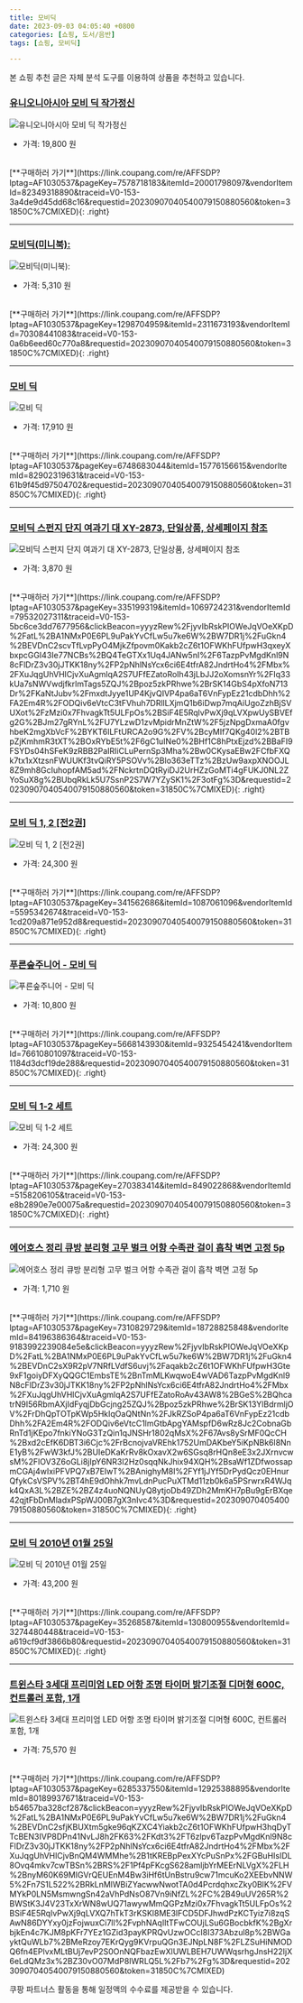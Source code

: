 ```yaml
---
title: 모비딕
date: 2023-09-03 04:05:40 +0800
categories: [쇼핑, 도서/음반]
tags: [쇼핑, 모비딕]

---
```


본 쇼핑 추천 글은 자체 분석 도구를 이용하여 상품을 추천하고 있습니다.
### [유니오니아시아 모비 딕   작가정신](https://link.coupang.com/re/AFFSDP?lptag=AF1030537&pageKey=7578718183&itemId=20001798097&vendorItemId=82349318890&traceid=V0-153-3a4de9d45dd68c16&requestid=20230907040540079150880560&token=31850C%7CMIXED)
![유니오니아시아 모비 딕   작가정신](https://ads-partners.coupang.com/image1/seVzqcA3QSC2Lbv4sVvg0hmOVS7xxB_vhMKFxQV1WEbsQdknhYodMq-uX9oxWQTa-uvdLnHOTqD03_WjUET9-PlWxOt-x-2OXEM9o7ZnlTDzKwoPNyVkLqcLUDS23zAkMjesXTrTg4FsL21Xpi1FJQHw0zcHkWVJvcdGe0W8uY2gkzioNbTQ09svQZlgbYn4Xfy-xRobAxB-Z2qwngD6KGUl6eVf5psFtJYeIzuUudscMVrQFT2g4lpaDUkkOxFuZ4ickMtyOql_2TspxlU1NYt1wyMHGNBF0xdCl6qEIg==)
- 가격: 19,800 원
<br>
[**구매하러 가기**](https://link.coupang.com/re/AFFSDP?lptag=AF1030537&pageKey=7578718183&itemId=20001798097&vendorItemId=82349318890&traceid=V0-153-3a4de9d45dd68c16&requestid=20230907040540079150880560&token=31850C%7CMIXED){: .right}
<br>

---

### [모비딕(미니북):](https://link.coupang.com/re/AFFSDP?lptag=AF1030537&pageKey=1298704959&itemId=2311673193&vendorItemId=70308441083&traceid=V0-153-0a6b6eed60c770a8&requestid=20230907040540079150880560&token=31850C%7CMIXED)
![모비딕(미니북):](https://ads-partners.coupang.com/image1/vQRAZGA6Bn9fE518vaiGW2Pbk4rYPJwq37bkry-IKZq0ZlMicJvLf6VX_MwmKkrtGKz8-BEUw7F2PQKvs_TxgJyVpuEZDeraMV1zmbR6OIGzBTtoKfHDcsR_Sdd1PRWYLzrOM9nyCLbY5oo-SjOoxlhbDgi7qP7vBUOAVERRiVzVhtibaj9Zx5NafQg-GyMFYA-g9VzkoXS5ip1MMfOHPUrcugkDZp87QnAwWeIyjWi9Cf8ZDD99R4xVgaaaCZ4oBR5boviPP1d-HX06r3wFpybmjDWVsgBB7O6Pc8v-Ob7W)
- 가격: 5,310 원
<br>
[**구매하러 가기**](https://link.coupang.com/re/AFFSDP?lptag=AF1030537&pageKey=1298704959&itemId=2311673193&vendorItemId=70308441083&traceid=V0-153-0a6b6eed60c770a8&requestid=20230907040540079150880560&token=31850C%7CMIXED){: .right}
<br>

---

### [모비 딕](https://link.coupang.com/re/AFFSDP?lptag=AF1030537&pageKey=6748683044&itemId=15776156615&vendorItemId=82902319631&traceid=V0-153-61b9f45d97504702&requestid=20230907040540079150880560&token=31850C%7CMIXED)
![모비 딕](https://ads-partners.coupang.com/image1/9qmLeG2v2F21AyJP9gNlpAThFt5-oAQMYlXjkG8R8NDIobk2x2Gyl-tIeYK2eXKrchGa_FjvxDmBUudCZBDMwWCbcFsxjAwqrJCcntsDhnSLckYqrrE3j_H5XgXAJ4vsNSOH9w4gEj8WzFJbt9azO_Z6LtOqur-BRXRwhG4d-PMTM2G4ef4pwGUGtU5of1NJq0NqLrf0hoRxttVDyeAiPmS5E1a5_yPmqHh8F-jIITUuzpBjy0KNoA1sNv094u-yVpiEnxMZg-DVBjtXCtjDDP346YxsbWY2YXG5nmjEWg==)
- 가격: 17,910 원
<br>
[**구매하러 가기**](https://link.coupang.com/re/AFFSDP?lptag=AF1030537&pageKey=6748683044&itemId=15776156615&vendorItemId=82902319631&traceid=V0-153-61b9f45d97504702&requestid=20230907040540079150880560&token=31850C%7CMIXED){: .right}
<br>

---

### [모비딕 스펀지 단지 여과기 대 XY-2873, 단일상품, 상세페이지 참조](https://link.coupang.com/re/AFFSDP?lptag=AF1030537&pageKey=335199319&itemId=1069724231&vendorItemId=79532027311&traceid=V0-153-5bc6ce3dd7677956&clickBeacon=yyyzRew%2FjyvIbRskPIOWeJqVOeXKpD%2FatL%2BA1NMxP0E6PL9uPakYvCfLw5u7ke6W%2BW7DR1j%2FuGkn4%2BEVDnC2scvTfLvpPyO4MjkZfpovm0Kakb2cZ6t1OFWKhFUfpwH3qxeyXbxpcGGI43Ie77NCBs%2BQ4TeGTXx1Uq4JANw5nI%2F6TazpPvMgdKnl9N8cFlDrZ3v30jJTKK18ny%2FP2pNhlNsYcx6ci6E4tfrA82JndrtHo4%2FMbx%2FXuJqgUhVHlCjvXuAgmlqA2S7UFfEZatoRoIh43jLbJJ2oXomsnYr%2FIq33kUa7sNWVwdjfkrlmTags5ZQJ%2Bpoz5zkPRhwe%2BrSK14GbS4pXfoN713Dr%2FKaNtJubv%2FmxdtJyye1UP4KjvQIVP4pa6aT6VnFypEz21cdbDhh%2FA2Em4R%2FODQiv6eVtcC3tFVhuh7DRllLXjmQ1b6iDwp7mqAiUgoZzhBjSVUXot%2FzMzi0x7FhvagkTt5ULFpOs%2BSiF4E5RqlvPwXj9qLVXpwUySBVEfg2G%2BJm27gRYnL%2FU7YLzwD1zvMpidrMnZtW%2F5jzNpgDxmaA0fgvhbeK2mgXbVcF%2BYKT6lLFtURCA2o9G%2FV%2BcyMIf7QKg40l2%2BTBpZjKmhmR3tXT%2BOxRYbE5t%2F6gC1uINe0%2BHf1C8hPtxEjzd%2BBaFI9FSYDs04hSFeK9zRBB2PaIRIiCLuPernSp3Mha%2Bw0CKysaEBw2FCfbFXQk7tx1xXtzsnFWUUKf3tvQiRY5PSOVv%2Blo363eTTz%2BzUw9axpXNOOJL8Z9mh8GcIuhopfAM5ad%2FNckrtnDQtRyiDJ2UrHZzGoMTi4gFUKJ0NL2ZYoSuX8g%2BUbqRkLk5U7SsnP2S7W7YZySK1%2F3otFg%3D&requestid=20230907040540079150880560&token=31850C%7CMIXED)
![모비딕 스펀지 단지 여과기 대 XY-2873, 단일상품, 상세페이지 참조](https://ads-partners.coupang.com/image1/vdZs0qe4sA_NcUcivUJJTETiITlvUtQJdR3f3RiMJATrv7Zb65MNTZTmO4cfsQLIvlVkEtg8qRJKfvWmtq9IsmgtO_7AkBdySNjacooRlG0EePPa4PL7AveEcdhNdjlDa_w-EvwDgR7dl6BO02A7bOnvSNSdTxLux7l0VBRfNOwDQO78NN_fvEhUPz3U-tkFwl9jlVhNu9h-O0lkQgyPnmVneakdkfuLuHnYZ-h1wKrFF3E1pG7qlXAMjqv_I4JztrPGuIU_8SMysfYVXPX6toXe4t6pULhpbJjOECTkDkBCGEqJYw==)
- 가격: 3,870 원
<br>
[**구매하러 가기**](https://link.coupang.com/re/AFFSDP?lptag=AF1030537&pageKey=335199319&itemId=1069724231&vendorItemId=79532027311&traceid=V0-153-5bc6ce3dd7677956&clickBeacon=yyyzRew%2FjyvIbRskPIOWeJqVOeXKpD%2FatL%2BA1NMxP0E6PL9uPakYvCfLw5u7ke6W%2BW7DR1j%2FuGkn4%2BEVDnC2scvTfLvpPyO4MjkZfpovm0Kakb2cZ6t1OFWKhFUfpwH3qxeyXbxpcGGI43Ie77NCBs%2BQ4TeGTXx1Uq4JANw5nI%2F6TazpPvMgdKnl9N8cFlDrZ3v30jJTKK18ny%2FP2pNhlNsYcx6ci6E4tfrA82JndrtHo4%2FMbx%2FXuJqgUhVHlCjvXuAgmlqA2S7UFfEZatoRoIh43jLbJJ2oXomsnYr%2FIq33kUa7sNWVwdjfkrlmTags5ZQJ%2Bpoz5zkPRhwe%2BrSK14GbS4pXfoN713Dr%2FKaNtJubv%2FmxdtJyye1UP4KjvQIVP4pa6aT6VnFypEz21cdbDhh%2FA2Em4R%2FODQiv6eVtcC3tFVhuh7DRllLXjmQ1b6iDwp7mqAiUgoZzhBjSVUXot%2FzMzi0x7FhvagkTt5ULFpOs%2BSiF4E5RqlvPwXj9qLVXpwUySBVEfg2G%2BJm27gRYnL%2FU7YLzwD1zvMpidrMnZtW%2F5jzNpgDxmaA0fgvhbeK2mgXbVcF%2BYKT6lLFtURCA2o9G%2FV%2BcyMIf7QKg40l2%2BTBpZjKmhmR3tXT%2BOxRYbE5t%2F6gC1uINe0%2BHf1C8hPtxEjzd%2BBaFI9FSYDs04hSFeK9zRBB2PaIRIiCLuPernSp3Mha%2Bw0CKysaEBw2FCfbFXQk7tx1xXtzsnFWUUKf3tvQiRY5PSOVv%2Blo363eTTz%2BzUw9axpXNOOJL8Z9mh8GcIuhopfAM5ad%2FNckrtnDQtRyiDJ2UrHZzGoMTi4gFUKJ0NL2ZYoSuX8g%2BUbqRkLk5U7SsnP2S7W7YZySK1%2F3otFg%3D&requestid=20230907040540079150880560&token=31850C%7CMIXED){: .right}
<br>

---

### [모비 딕 1, 2 [전2권]](https://link.coupang.com/re/AFFSDP?lptag=AF1030537&pageKey=341562686&itemId=1087061096&vendorItemId=5595342674&traceid=V0-153-1cd209a871e952d8&requestid=20230907040540079150880560&token=31850C%7CMIXED)
![모비 딕 1, 2 [전2권]](https://ads-partners.coupang.com/image1/BQ0ApoX1Jp5N2RgGBZdzDdz0g4xXMHkEnMKFVWO-AP6VI-wW3l7oUI-Kg1onoWKKGgRQBMib8-LxbrUr1VMxTnV-AtIqE1RaifBK3vr-TaodWJUGnXlkQY72KIjCcLqhseB_NhjWtCesrlliHg7ygAtXHRseySiQQpV7zkYciS32D-Bw89g-DguGSdVjmJkbgd0mi0sb6vrRvCA7V8w8j5CuNjKthnvmyWMrpdR8cTP_Vbb86bwJULldWWNBJrR5AI672X3xuAHO1K04foDVHhV5ACg8JAZxiC9KPhTPhR0=)
- 가격: 24,300 원
<br>
[**구매하러 가기**](https://link.coupang.com/re/AFFSDP?lptag=AF1030537&pageKey=341562686&itemId=1087061096&vendorItemId=5595342674&traceid=V0-153-1cd209a871e952d8&requestid=20230907040540079150880560&token=31850C%7CMIXED){: .right}
<br>

---

### [푸른숲주니어 - 모비 딕](https://link.coupang.com/re/AFFSDP?lptag=AF1030537&pageKey=5668143930&itemId=9325454241&vendorItemId=76610801097&traceid=V0-153-1184d3dcf19de288&requestid=20230907040540079150880560&token=31850C%7CMIXED)
![푸른숲주니어 - 모비 딕](https://ads-partners.coupang.com/image1/Q_4ksJJPbbf1swE6Qym8kHq1ZbhaTGgRUx6auHf-_4ev6uVWzL9TSDAXHN7ZlwvZx-Z9vknXAHCIgrJJ3FgBo1HPD7aj8qoaj30e3AoVUX8wFJlTny8GAfzwgDxYgBrpGJRrjo3cdJsufUtsji0cUvHdGZEMKVbUngepNDotb_8oQvJuj_2uqSSK46mfxn_iOM10O5TdhQZMQ1wLavRRst0ZayQ04Q2l0KoPBNXPsWY-c9xpQLoAnClcI20qjdRtovFKBtIVGrViyNQp1tywgg47TIJjXwTUzYf7Ymc6Jg==)
- 가격: 10,800 원
<br>
[**구매하러 가기**](https://link.coupang.com/re/AFFSDP?lptag=AF1030537&pageKey=5668143930&itemId=9325454241&vendorItemId=76610801097&traceid=V0-153-1184d3dcf19de288&requestid=20230907040540079150880560&token=31850C%7CMIXED){: .right}
<br>

---

### [모비 딕 1-2 세트](https://link.coupang.com/re/AFFSDP?lptag=AF1030537&pageKey=270383414&itemId=849022868&vendorItemId=5158206105&traceid=V0-153-e8b2890e7e00075a&requestid=20230907040540079150880560&token=31850C%7CMIXED)
![모비 딕 1-2 세트](https://ads-partners.coupang.com/image1/LCekvjtRhIUVrtSVLPvY8O1_6zrX0lhvERAePwJ7fK8VbnH1n86ztksPretdIeLFmK8rJBK9-T_biF_Nec0oB1FVMzHE6kSquPlXD8SsfFPvhfPPuWLOep2T4-0bPRFYBtgGsUhiMrOLfN-nn9h6Vc5gWgaioEClxe_DMtshY7QffBGJziOJ4QimygC5zoA4iNUxqUafAgV_zqsPt2WgDAghCvVC92eN4Y4ZsrLwOoLbqU_c16H5DOh-blLmUiXPJS_Gl-HGX-GT4hH6xXxdASJ0GC4eJB7-DU3SoXiP)
- 가격: 24,300 원
<br>
[**구매하러 가기**](https://link.coupang.com/re/AFFSDP?lptag=AF1030537&pageKey=270383414&itemId=849022868&vendorItemId=5158206105&traceid=V0-153-e8b2890e7e00075a&requestid=20230907040540079150880560&token=31850C%7CMIXED){: .right}
<br>

---

### [에어호스 정리 큐방 분리형 고무 벌크 어항 수족관 걸이 흡착 벽면 고정 5p](https://link.coupang.com/re/AFFSDP?lptag=AF1030537&pageKey=7310829729&itemId=18728825848&vendorItemId=84196386364&traceid=V0-153-9183992239084e5e&clickBeacon=yyyzRew%2FjyvIbRskPIOWeJqVOeXKpD%2FatL%2BA1NMxP0E6PL9uPakYvCfLw5u7ke6W%2BW7DR1j%2FuGkn4%2BEVDnC2sX9R2pV7NRfLVdfS6uvj%2Faqakb2cZ6t1OFWKhFUfpwH3Gte9xF1goiyDFXyQQGC1EmbsTE%2BnTmMLKwqwoE4wVAD6TazpPvMgdKnl9N8cFlDrZ3v30jJTKK18ny%2FP2pNhlNsYcx6ci6E4tfrA82JndrtHo4%2FMbx%2FXuJqgUhVHlCjvXuAgmlqA2S7UFfEZatoRoAv43AW8%2BGeS%2BQhcatrN9I56RbmAXjIdFyqjDbGcjng25ZQJ%2Bpoz5zkPRhwe%2BrSK13YlBdrmljOV%2FrDhQpTOTpKWp5HkIqOaQNtNn%2FJkRZSoP4pa6aT6VnFypEz21cdbDhh%2FA2Em4R%2FODQiv6eVtcC1lmGtbApgYAMspfD6wRz8Jc2CobnaGbRnTd1jKEpo7fnkiYNoG3TzQin1qJNSHr1802qMsX%2F67Avs8ySrMF0QcCH%2Bxd2cEfK6DBT3i6Cjc%2FrBcnojvaVREhk1752UmDAKbeY5iKpNBk6l8NnE1yB%2FwW3kfJ%2BUIeDKaKrRv8kOxavX2w6SGsq8rHQn8eE3x2JXrnvcwsM%2FlOV3Z6oGLi8jIpY6NR3l2Hz0sqqNkJhix94XQH%2BsaWf1ZDfwossapmCGAj4wIxiPFVPQ7xB7EIwT%2BAnighyM8l%2FYf1jJYf5DrPydQcz0EHnurQfykCsVSPV%2BT4hE9dOhhk7mvLdnPucPuXTMd11zb0k6a5PSrwrxR4WJqk4QxA3L%2BZE%2BZ4z4uoNQNUyQ8ytjoDb49ZDh2MmKH7pBu9gErBXqe42qjtFbDnMladxPSpWJ00B7gX3nIvc4%3D&requestid=20230907040540079150880560&token=31850C%7CMIXED)
![에어호스 정리 큐방 분리형 고무 벌크 어항 수족관 걸이 흡착 벽면 고정 5p](https://ads-partners.coupang.com/image1/Iq-dg1CnkQzoCOF3InIx6-ivg5MlzW0Da_WHZe-y_Oydz5iaJr4-onN3seSqeQcE93qK-WtdWjsThF0iU3HViATbBT190z81blpENqKuC-izxGcjNNRaib68n21UT3WcyL0F3PP0GGp6ZR8QF-lfDmLDPnKiXW4rxTA4EAiHabuvm1KDNVBhi-iqdGpoYBBtn9WPJXr-rQXygai1lUVQF-ck-MfFaaFRr6pHuAVangUVDde5FmtU9q81kB17iA0vXNg2GHW3x3NX7O4Y36d21x-UDxyoukPMLOUIVkM1MbPrW5RH)
- 가격: 1,710 원
<br>
[**구매하러 가기**](https://link.coupang.com/re/AFFSDP?lptag=AF1030537&pageKey=7310829729&itemId=18728825848&vendorItemId=84196386364&traceid=V0-153-9183992239084e5e&clickBeacon=yyyzRew%2FjyvIbRskPIOWeJqVOeXKpD%2FatL%2BA1NMxP0E6PL9uPakYvCfLw5u7ke6W%2BW7DR1j%2FuGkn4%2BEVDnC2sX9R2pV7NRfLVdfS6uvj%2Faqakb2cZ6t1OFWKhFUfpwH3Gte9xF1goiyDFXyQQGC1EmbsTE%2BnTmMLKwqwoE4wVAD6TazpPvMgdKnl9N8cFlDrZ3v30jJTKK18ny%2FP2pNhlNsYcx6ci6E4tfrA82JndrtHo4%2FMbx%2FXuJqgUhVHlCjvXuAgmlqA2S7UFfEZatoRoAv43AW8%2BGeS%2BQhcatrN9I56RbmAXjIdFyqjDbGcjng25ZQJ%2Bpoz5zkPRhwe%2BrSK13YlBdrmljOV%2FrDhQpTOTpKWp5HkIqOaQNtNn%2FJkRZSoP4pa6aT6VnFypEz21cdbDhh%2FA2Em4R%2FODQiv6eVtcC1lmGtbApgYAMspfD6wRz8Jc2CobnaGbRnTd1jKEpo7fnkiYNoG3TzQin1qJNSHr1802qMsX%2F67Avs8ySrMF0QcCH%2Bxd2cEfK6DBT3i6Cjc%2FrBcnojvaVREhk1752UmDAKbeY5iKpNBk6l8NnE1yB%2FwW3kfJ%2BUIeDKaKrRv8kOxavX2w6SGsq8rHQn8eE3x2JXrnvcwsM%2FlOV3Z6oGLi8jIpY6NR3l2Hz0sqqNkJhix94XQH%2BsaWf1ZDfwossapmCGAj4wIxiPFVPQ7xB7EIwT%2BAnighyM8l%2FYf1jJYf5DrPydQcz0EHnurQfykCsVSPV%2BT4hE9dOhhk7mvLdnPucPuXTMd11zb0k6a5PSrwrxR4WJqk4QxA3L%2BZE%2BZ4z4uoNQNUyQ8ytjoDb49ZDh2MmKH7pBu9gErBXqe42qjtFbDnMladxPSpWJ00B7gX3nIvc4%3D&requestid=20230907040540079150880560&token=31850C%7CMIXED){: .right}
<br>

---

### [모비 딕 2010년 01월 25일](https://link.coupang.com/re/AFFSDP?lptag=AF1030537&pageKey=35268587&itemId=130800955&vendorItemId=3274480448&traceid=V0-153-a619cf9df3866b80&requestid=20230907040540079150880560&token=31850C%7CMIXED)
![모비 딕 2010년 01월 25일](https://ads-partners.coupang.com/image1/Mjk1SZA12HILfSZxMi1OzUd6CiCQkoBrA7JJGCIJIX7TQkfWyZNzMSHmwADKT3HC8hO-zNYGrxAnJjQAkndvBkX7Q2O9y5yp2KJVsNWJIs45K5kM3rczlUB60yAj--23jpCyHBt9ZayCdz4TW-d3LFZqJz49dEWQeuQC2E1F5BU1cIoOQjUMaPMb0VKA-XAWXvL4qUlAJq99d92KjWE92S1gz3ezqm6oNHwfiYaRtVBVHe-zUp6hCJLRtq5mSTyedwFfPFUvqyY9iDfqMAtLKfNwU5yz93lTBNzkproJOA==)
- 가격: 43,200 원
<br>
[**구매하러 가기**](https://link.coupang.com/re/AFFSDP?lptag=AF1030537&pageKey=35268587&itemId=130800955&vendorItemId=3274480448&traceid=V0-153-a619cf9df3866b80&requestid=20230907040540079150880560&token=31850C%7CMIXED){: .right}
<br>

---

### [트윈스타 3세대 프리미엄 LED 어항 조명 타이머 밝기조절 디머형 600C, 컨트롤러 포함, 1개](https://link.coupang.com/re/AFFSDP?lptag=AF1030537&pageKey=6285337550&itemId=12925388895&vendorItemId=80189937671&traceid=V0-153-b54657ba328cf287&clickBeacon=yyyzRew%2FjyvIbRskPIOWeJqVOeXKpD%2FatL%2BA1NMxP0E6PL9uPakYvCfLw5u7ke6W%2BW7DR1j%2FuGkn4%2BEVDnC2sfjKBUXtm5gke96qKZXC4Yiakb2cZ6t1OFWKhFUfpwH3hqDyTTcBEN3IVP8DPn41NvLJ8h2FK63%2FKdt3%2FT6zlpv6TazpPvMgdKnl9N8cFlDrZ3v30jJTKK18ny%2FP2pNhlNsYcx6ci6E4tfrA82JndrtHo4%2FMbx%2FXuJqgUhVHlCjvBnQM4WMMhe%2B1tKREBpPexXYcPuSnPx%2FGBuHIsIDL8Ovq4mkv7cwTBSn%2BRS%2F1Pf4pFKcgS628amljbYrMEErNLVgX%2FLH%2BnyM60K69MIGVrQEUEnM4Bw3iHf6tUnBstru9cw71mcuKo2XEEbvNNW5%2Fn7S1L522%2BRkLnMlWBiZYacwwNwotTA0d4PcrdqhxcZky0BlK%2FVMYkP0LN5MsmwngSn42aVhPdNsO87Vn9iNfZL%2FC%2B49uUV265R%2BWStK3J4V23TxXrWN8wUQ71awywMmQGPzMzi0x7FhvagkTt5ULFpOs%2BSiF4E5RqlvPwXj9qLVXQ7hTkT3rKSKl8ME3lFCD5DFJhwdPzKCTyiz7i8zqSAwN86DYYxy0jzFojwuxCi7ll%2FvphNAqIltTFwCOUjLSu6GBocbkfK%2BgXrbjkEn4c7KJM8pKFr7YEz1GZid3payKPRQvUzwOCcI8I373Abzul8p%2BWGayktQuWLb7%2BMeRzoy7EKrQyg9KVrpuQGn3EJNpLN8F%2FLZSuHiNMODQ6fn4EPlvxMLtBUj7evP2S0OnNQFbazEwXlUWLBEH7UWWqsrhgJnsH22IjX6eLdQMz3x%2BZ30vO07MdP8IWRLQ5L%2Fb7%2Fg%3D&requestid=20230907040540079150880560&token=31850C%7CMIXED)
![트윈스타 3세대 프리미엄 LED 어항 조명 타이머 밝기조절 디머형 600C, 컨트롤러 포함, 1개](https://ads-partners.coupang.com/image1/eyw9EfCjaZuoZQvQe9WZQLuU8vBuRkrGRyZTlDJWYpB_cilbbwaDjJA-Z7Q-Yjwp0FRR9SwlGKfFDT2n1fAAl0z7gNXeMsysUSn13WeozqMAhuiX4ECxJszUaqnweq-84u58fgrZZjwYQwWl7EHClLdAw_gJZOkVBTSKUcxFzPUQZFQL1H1FKNRNewFxJlDwNGHzaAGNVbNnoqRSHiTPZgIt3CGgg61vke2Ax_V1tg9LuAscjIDKdqRuGTXSvFxOMiVgllLMIdjmwVM7FuxYCPpUh76ckMU=)
- 가격: 75,570 원
<br>
[**구매하러 가기**](https://link.coupang.com/re/AFFSDP?lptag=AF1030537&pageKey=6285337550&itemId=12925388895&vendorItemId=80189937671&traceid=V0-153-b54657ba328cf287&clickBeacon=yyyzRew%2FjyvIbRskPIOWeJqVOeXKpD%2FatL%2BA1NMxP0E6PL9uPakYvCfLw5u7ke6W%2BW7DR1j%2FuGkn4%2BEVDnC2sfjKBUXtm5gke96qKZXC4Yiakb2cZ6t1OFWKhFUfpwH3hqDyTTcBEN3IVP8DPn41NvLJ8h2FK63%2FKdt3%2FT6zlpv6TazpPvMgdKnl9N8cFlDrZ3v30jJTKK18ny%2FP2pNhlNsYcx6ci6E4tfrA82JndrtHo4%2FMbx%2FXuJqgUhVHlCjvBnQM4WMMhe%2B1tKREBpPexXYcPuSnPx%2FGBuHIsIDL8Ovq4mkv7cwTBSn%2BRS%2F1Pf4pFKcgS628amljbYrMEErNLVgX%2FLH%2BnyM60K69MIGVrQEUEnM4Bw3iHf6tUnBstru9cw71mcuKo2XEEbvNNW5%2Fn7S1L522%2BRkLnMlWBiZYacwwNwotTA0d4PcrdqhxcZky0BlK%2FVMYkP0LN5MsmwngSn42aVhPdNsO87Vn9iNfZL%2FC%2B49uUV265R%2BWStK3J4V23TxXrWN8wUQ71awywMmQGPzMzi0x7FhvagkTt5ULFpOs%2BSiF4E5RqlvPwXj9qLVXQ7hTkT3rKSKl8ME3lFCD5DFJhwdPzKCTyiz7i8zqSAwN86DYYxy0jzFojwuxCi7ll%2FvphNAqIltTFwCOUjLSu6GBocbkfK%2BgXrbjkEn4c7KJM8pKFr7YEz1GZid3payKPRQvUzwOCcI8I373Abzul8p%2BWGayktQuWLb7%2BMeRzoy7EKrQyg9KVrpuQGn3EJNpLN8F%2FLZSuHiNMODQ6fn4EPlvxMLtBUj7evP2S0OnNQFbazEwXlUWLBEH7UWWqsrhgJnsH22IjX6eLdQMz3x%2BZ30vO07MdP8IWRLQ5L%2Fb7%2Fg%3D&requestid=20230907040540079150880560&token=31850C%7CMIXED)


쿠팡 파트너스 활동을 통해 일정액의 수수료를 제공받을 수 있습니다.
